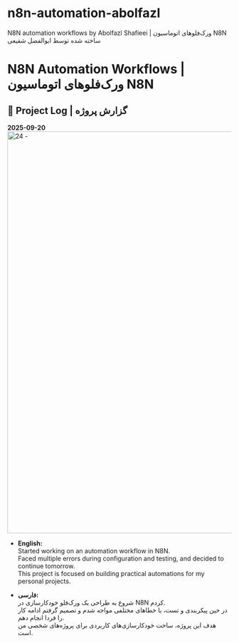 # n8n-automation-abolfazl
N8N automation workflows by Abolfazl Shafieei | ورک‌فلوهای اتوماسیون N8N ساخته شده توسط ابوالفضل شفیعی

# N8N Automation Workflows | ورک‌فلوهای اتوماسیون N8N

## 📌 Project Log | گزارش پروژه

**2025-09-20**<img width="1680" height="903" alt="24 -" src="https://github.com/user-attachments/assets/cd918b0e-ef57-4c70-a73b-a8f91105c280" />


- **English:**  
  Started working on an automation workflow in N8N.  
  Faced multiple errors during configuration and testing, and decided to continue tomorrow.  
  This project is focused on building practical automations for my personal projects.

- **فارسی:**  
  شروع به طراحی یک ورک‌فلو خودکارسازی در N8N کردم.  
  در حین پیکربندی و تست، با خطاهای مختلفی مواجه شدم و تصمیم گرفتم ادامه کار را فردا انجام دهم.  
  هدف این پروژه، ساخت خودکارسازی‌های کاربردی برای پروژه‌های شخصی من است.




